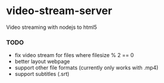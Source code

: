 # video-stream-server
Video streaming with nodejs to html5

### TODO

* fix video stream for files where filesize % 2 == 0
* better layout webpage
* support other file formats (currently only works with .mp4)
* support subtitles (.srt)
